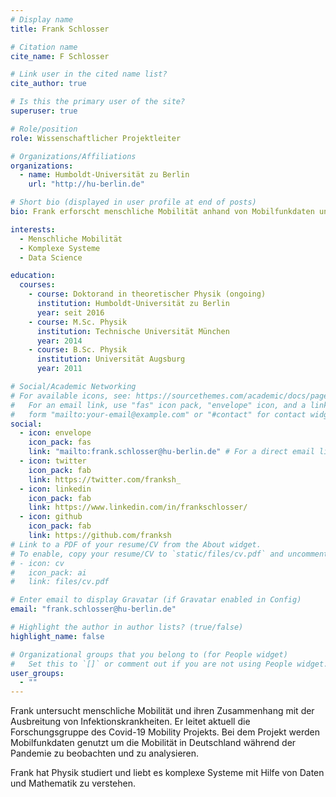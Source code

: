 ```yaml
---
# Display name
title: Frank Schlosser

# Citation name
cite_name: F Schlosser

# Link user in the cited name list?
cite_author: true

# Is this the primary user of the site?
superuser: true

# Role/position
role: Wissenschaftlicher Projektleiter

# Organizations/Affiliations
organizations:
  - name: Humboldt-Universität zu Berlin
    url: "http://hu-berlin.de"

# Short bio (displayed in user profile at end of posts)
bio: Frank erforscht menschliche Mobilität anhand von Mobilfunkdaten und ihren Zusammenhang mit der Ausbreitung von Infektionskrankheiten.

interests:
  - Menschliche Mobilität
  - Komplexe Systeme
  - Data Science

education:
  courses:
    - course: Doktorand in theoretischer Physik (ongoing)
      institution: Humboldt-Universität zu Berlin
      year: seit 2016
    - course: M.Sc. Physik
      institution: Technische Universität München
      year: 2014
    - course: B.Sc. Physik
      institution: Universität Augsburg
      year: 2011

# Social/Academic Networking
# For available icons, see: https://sourcethemes.com/academic/docs/page-builder/#icons
#   For an email link, use "fas" icon pack, "envelope" icon, and a link in the
#   form "mailto:your-email@example.com" or "#contact" for contact widget.
social:
  - icon: envelope
    icon_pack: fas
    link: "mailto:frank.schlosser@hu-berlin.de" # For a direct email link, use "mailto:test@example.org".
  - icon: twitter
    icon_pack: fab
    link: https://twitter.com/franksh_
  - icon: linkedin
    icon_pack: fab
    link: https://www.linkedin.com/in/frankschlosser/
  - icon: github
    icon_pack: fab
    link: https://github.com/franksh
# Link to a PDF of your resume/CV from the About widget.
# To enable, copy your resume/CV to `static/files/cv.pdf` and uncomment the lines below.
# - icon: cv
#   icon_pack: ai
#   link: files/cv.pdf

# Enter email to display Gravatar (if Gravatar enabled in Config)
email: "frank.schlosser@hu-berlin.de"

# Highlight the author in author lists? (true/false)
highlight_name: false

# Organizational groups that you belong to (for People widget)
#   Set this to `[]` or comment out if you are not using People widget.
user_groups:
  - ""
---
```


Frank untersucht menschliche Mobilität und ihren Zusammenhang mit der Ausbreitung von Infektionskrankheiten. Er leitet aktuell die Forschungsgruppe des Covid-19 Mobility Projekts. Bei dem Projekt werden Mobilfunkdaten genutzt um die Mobilität in Deutschland während der Pandemie zu beobachten und zu analysieren.

Frank hat Physik studiert und liebt es komplexe Systeme mit Hilfe von Daten und Mathematik zu verstehen.
